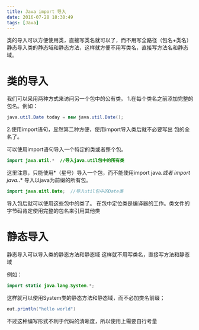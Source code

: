 ```yaml
---
title: Java import 导入
date: 2016-07-28 18:38:49
tags: [Java]
---
```


 类的导入可以方便使用类，直接写类名就可以了，而不用写全路径（包名+类名）  静态导入类的静态域和静态方法，这样就方便不用写类名，直接写方法名和静态域。<!-- more -->





# 类的导入
我们可以采用两种方式来访问另一个包中的公有类。
1.在每个类名之前添加完整的包名。例如：

```java
java.util.Date today = new java.util.Date();
```

2.使用import语句，显然第二种方便，使用import导入类后就不必要写出
包的全名了。

可以使用import语句导入一个特定的类或者整个包。

```java
import java.util.*  //导入java.util包中的所有类
```

这里注意，只能使用*（星号）导入一个包，而不能使用import java.*或者
import java.*.* 导入以java为前缀的所有包。

```java
import java.uitl.Date;  //导入util包中的Date类
```
导入包后就可以使用这些包中的类了。
在包中定位类是编译器的工作。类文件的字节码肯定使用完整的包名来引用其他类

# 静态导入

静态导入可以导入类的静态方法和静态域
这样就不用写类名，直接写方法和静态域

例如：

```java
import static java.lang.System.*;
```
这样就可以使用System类的静态方法和静态域，而不必加类名前缀；

```java
out.println("hello world")
```

不过这种编写形式不利于代码的清晰度，所以使用上需要自行考量

